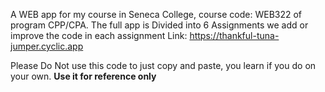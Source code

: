 A WEB app for my course in Seneca College, course code: WEB322 of program CPP/CPA.
The full app is Divided into 6 Assignments we add or improve the code in each assignment
Link: https://thankful-tuna-jumper.cyclic.app

Please Do Not use this code to just copy and paste, you learn if you do on your own.
**Use it for reference only**
